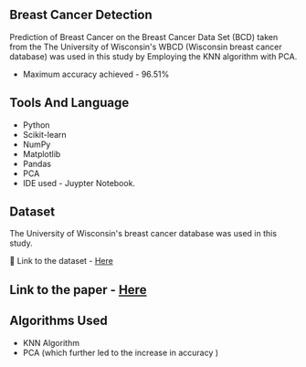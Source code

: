 ## Breast Cancer Detection
Prediction of Breast Cancer on the Breast Cancer Data Set (BCD) taken from the The University of Wisconsin's WBCD (Wisconsin breast cancer database) was used in this study by Employing the KNN algorithm with PCA.

- Maximum accuracy achieved - 96.51%

## Tools And Language
- Python
- Scikit-learn
- NumPy
- Matplotlib
- Pandas
- PCA
- IDE used - Juypter Notebook.

## Dataset
The University of Wisconsin's breast cancer database was used in this study.

🔗 Link to the dataset - <a href = "https://archive.ics.uci.edu/ml/machine-learning-databases/breast-cancer-wisconsin/"> Here</a>

## Link to the paper - <a href = "https://researchtrend.net/ijtas/pdf/1%20A%20Detailed%20Analysis%20of%20%20Applying%20the%20K%20Nearest%20Neighbour%20Algorithm%20for%20Detection%20of%20Breast%20Cancer%20Vandana%20Bhattacharjee.pdf"> Here </a>
## Algorithms Used
- KNN Algorithm
- PCA (which further led to the increase in accuracy )
